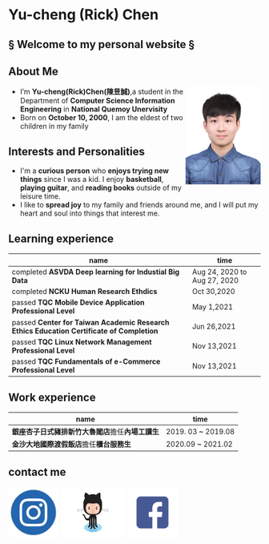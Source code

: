 # Yu-cheng (Rick) Chen

## § Welcome to my personal website §

## About Me
<img src="img/my_photo.jpg" width="150" align=right />

* I’m **Yu-cheng(Rick)Chen(陳昱誠)**,a student in the Department of **Computer Science Information Engineering** in **National Quemoy Unervisity**
* Born on **October 10, 2000**, I am the eldest of two children in my family
## Interests and Personalities 
* I'm a **curious person** who **enjoys trying new things** since I was a kid. I enjoy **basketball**, **playing guitar**, and **reading books** outside of my leisure time.
*  I like to **spread joy** to my family and friends around me, and I will put my heart and soul into things that interest me.
## Learning experience
name | time |  
---- |------|
completed **ASVDA Deep learning for Industial Big Data**  | Aug 24, 2020 to Aug 27, 2020 
completed **NCKU Human Research Ethdics** | Oct 30,2020
passed **TQC Mobile Device Application Professional Level** | May 1,2021
passed **Center for Taiwan Academic Research Ethics Education Certificate of Completion**  | Jun 26,2021
passed **TQC Linux Network Management Professional Level** |Nov 13,2021
passed **TQC Fundamentals of e-Commerce Professional Level** | Nov 13,2021

## Work experience
name | time |
----| ----|
**銀座杏子日式豬排新竹大魯閣店**擔任**內場工讀生** | 2019. 03 ~ 2019.08
**金沙大地國際渡假飯店**擔任**櫃台服務生** |2020.09 ~ 2021.02

## contact me 
<a href="https://www.instagram.com/yucheng1010/"><img src="img/instagram_logo.jpg"  width = "100"/></a>
<a href="https://github.com/cycyucheng1010"><img src="img/github_logo.png" width="130" height = "100"/></a>
<a href="https://www.facebook.com/yucheng1010/"><img src="img/facebook_logo.png" width="100"/> </a>